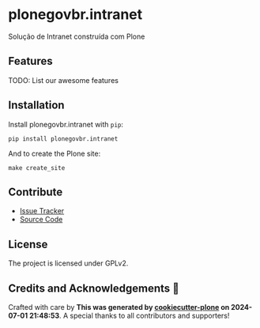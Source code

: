 # plonegovbr.intranet

Solução de Intranet construída com Plone

## Features

TODO: List our awesome features

## Installation

Install plonegovbr.intranet with `pip`:

```shell
pip install plonegovbr.intranet
```
And to create the Plone site:

```shell
make create_site
```

## Contribute

- [Issue Tracker](https://github.com/plonegovbr/plonegovbr.intranet/issues)
- [Source Code](https://github.com/plonegovbr/plonegovbr.intranet/)

## License

The project is licensed under GPLv2.

## Credits and Acknowledgements 🙏

Crafted with care by **This was generated by [cookiecutter-plone](https://github.com/plone/cookieplone-templates/backend_addon) on 2024-07-01 21:48:53**. A special thanks to all contributors and supporters!
